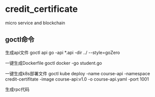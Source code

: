 # credit_certificate

micro service and blockchain

## goctl命令

生成api文件
goctl api go -api *.api -dir ../ --style=goZero

一键生成Dockerfile
goctl docker -go student.go

一键生成k8s部署文件
goctl kube deploy -name course-api -namespace credit-certifitate -image course-api:v1.0 -o course-api.yaml -port 1001

生成rpc代码